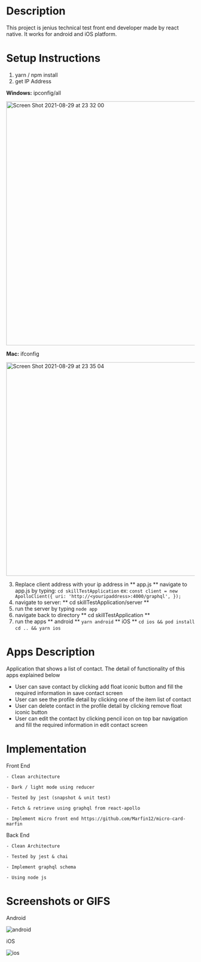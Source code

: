 # Description
  This project is jenius technical test front end developer made by react native. It works for android and iOS platform.

# Setup Instructions 
  1. yarn / npm install
  2. get IP Address 
     
**Windows:** 
ipconfig/all

<img width="651" alt="Screen Shot 2021-08-29 at 23 32 00" src="https://user-images.githubusercontent.com/33171451/131258137-12cd0519-3a86-4675-98bc-36ecf51227b0.png">
     
**Mac:**
ifconfig

<img width="570" alt="Screen Shot 2021-08-29 at 23 35 04" src="https://user-images.githubusercontent.com/33171451/131258141-8d81d519-a533-4860-b7e7-c6d21c5a86cf.png">

  3. Replace client address with your ip address in ** app.js **
     navigate to app.js by typing: `cd skillTestApplication`
     ex: 
     `const client = new ApolloClient({
        uri: 'http://<youripaddress>:4000/graphql',
      });`
  4. navigate to server: ** cd skillTestApplication/server **
  5. run the server by typing `node app`
  6. navigate back to directory ** cd skillTestApplication **
  7. run the apps
     ** android **
     `yarn android`
     ** iOS **
     `cd ios && pod install`
     `cd .. && yarn ios`   

# Apps Description
  Application that shows a list of contact. The detail of functionality of this apps explained below
  - User can save contact by clicking add float iconic button and fill the required information in save contact screen
  - User can see the profile detail by clicking one of the item list of contact
  - User can delete contact in the profile detail by clicking remove float iconic button
  - User can edit the contact by clicking pencil icon on top bar navigation and fill the required information in edit contact screen

# Implementation
  Front End
  
    - Clean architecture
    
    - Dark / light mode using reducer
    
    - Tested by jest (snapshot & unit test)
    
    - Fetch & retrieve using graphql from react-apollo
    
    - Implement micro front end https://github.com/Marfin12/micro-card-marfin
    
  Back End
  
    - Clean Architecture
    
    - Tested by jest & chai
    
    - Implement graphql schema
    
    - Using node js

# Screenshots or GIFS
  Android


   ![android](https://user-images.githubusercontent.com/33171451/145721349-cacba423-0700-4cea-90dc-d0f72f69b418.gif)

  iOS


   ![ios](https://user-images.githubusercontent.com/33171451/145721403-db92390c-848b-4ac0-9d5c-c8b8957a4b75.gif)

